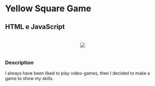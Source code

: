 # **Yellow Square Game**
## HTML e JavaScript

<h1 align="center"> <img src="https://imgur.com/QBoXdku.png" align="center"><h1>
 
### Description

I always have been liked to play video-games, then I decided to make a game to show my skills.
